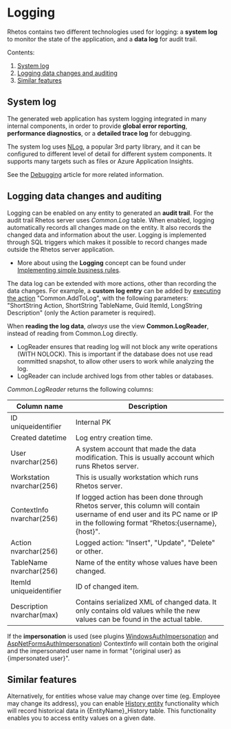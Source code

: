 # Logging

Rhetos contains two different technologies used for logging:
a **system log** to monitor the state of the application,
and a **data log** for audit trail.

Contents:

1. [System log](#system-log)
2. [Logging data changes and auditing](#logging-data-changes-and-auditing)
3. [Similar features](#similar-features)

## System log

The generated web application has system logging integrated in many internal components,
in order to provide **global error reporting**, **performance diagnostics**,
or a **detailed trace log** for debugging.

The system log uses [NLog](https://nlog-project.org/), a popular 3rd party library,
and it can be configured to different level of detail for different system components.
It supports many targets such as files or Azure Application Insights.

See the [Debugging](Debugging) article for more related information.

## Logging data changes and auditing

Logging can be enabled on any entity to generated an **audit trail**.
For the audit trail Rhetos server uses *Common.Log* table.
When enabled, logging automatically records all changes made on the entity.
It also records the changed data and information about the user.
Logging is implemented through SQL triggers which makes it possible to record changes made outside the Rhetos server application.

* More about using the **Logging** concept can be found under [Implementing simple business rules](https://github.com/Rhetos/Rhetos/wiki/Implementing-simple-business-rules#Logging).

The data log can be extended with more actions, other than recording the data changes.
For example, a **custom log entry** can be added by
[executing the action](Action-concept#execute-an-action) "Common.AddToLog",
with the following parameters: "ShortString Action, ShortString TableName, Guid ItemId, LongString Description"
(only the Action parameter is required).

When **reading the log data**, *always* use the view **Common.LogReader**, instead of reading from Common.Log directly.

* LogReader ensures that reading log will not block any write operations (WITH NOLOCK). This is important if the database does not use read committed snapshot, to allow other users to work while analyzing the log.
* LogReader can include archived logs from other tables or databases.

*Common.LogReader* returns the following columns:

| Column name | Description |
| --- | --- |
| ID uniqueidentifier | Internal PK |
| Created datetime | Log entry creation time. |
| User nvarchar(256) | A system account that made the data modification. This is usually account which runs Rhetos server. |
| Workstation nvarchar(256) | This is usually workstation which runs Rhetos server. |
| ContextInfo nvarchar(256) | If logged action has been done through Rhetos server, this column will contain username of end user and its PC name or IP in the following format “Rhetos:{username},{host}". |
| Action nvarchar(256) | Logged action: "Insert", "Update", "Delete" or other.  |
| TableName nvarchar(256) | Name of the entity whose values have been changed. |
| ItemId uniqueidentifier | ID of changed item. |
| Description nvarchar(max) | Contains serialized XML of changed data. It only contains old values while the new values can be found in the actual table. |

If the **impersonation** is used (see plugins
[WindowsAuthImpersonation](https://github.com/Rhetos/WindowsAuthImpersonation)
and [AspNetFormsAuthImpersonation](https://github.com/Rhetos/AspNetFormsAuthImpersonation))
ContextInfo will contain both the original and the impersonated user name in format "{original user} as {impersonated user}".

## Similar features

Alternatively, for entities whose value may change over time (eg. Employee may change its address), you can enable [History entity](Temporal-data-and-change-history) functionality which will record historical data in {EntityName}_History table. This functionality enables you to access entity values on a given date.
